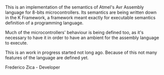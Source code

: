 This is an implementation of the semantics of Atmel's Avr Assembly language for 8-bits microcontrollers. Its semantics are being written down in the K Framework, a framework meant exactly for executable semantics definition of a programming language.

Much of the microcontrollers' behaviour is being defined too, as it's necessary to have it in order to have an ambient for the assembly language to execute.

This is an work in progress started not long ago. Because of this not many features of the language are defined yet.


Frederico Zica - Developer
